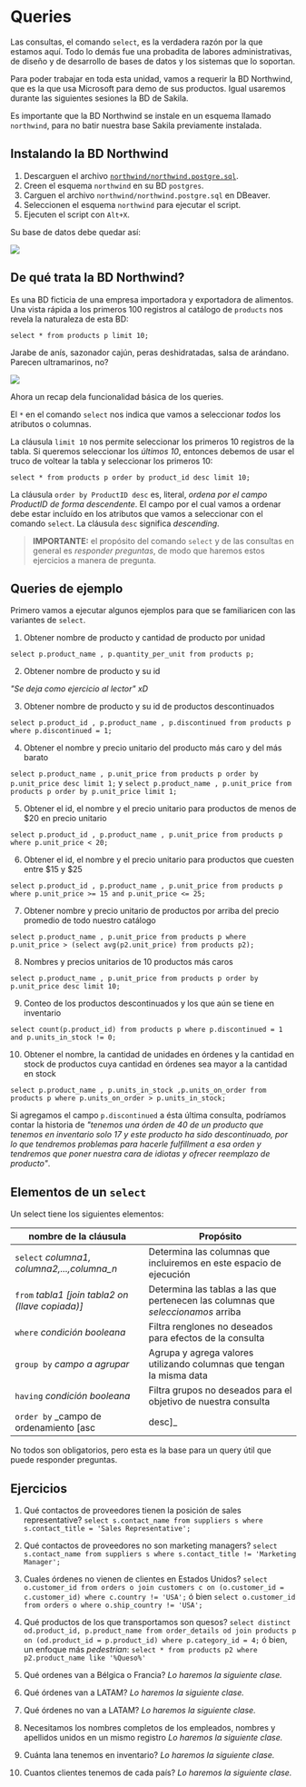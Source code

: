 # Queries

Las consultas, el comando `select`, es la verdadera razón por la que estamos aquí. Todo lo demás fue una probadita de labores administrativas, de diseño y de desarrollo de bases de datos y los sistemas que lo soportan.

Para poder trabajar en toda esta unidad, vamos a requerir la BD Northwind, que es la que usa Microsoft para demo de sus productos. Igual usaremos durante las siguientes sesiones la BD de Sakila.

Es importante que la BD Northwind se instale en un esquema llamado `northwind`, para no batir nuestra base Sakila previamente instalada.

## Instalando la BD Northwind

1. Descarguen el archivo [`northwind/northwind.postgre.sql`](https://github.com/xuxoramos/db-4-ds/blob/gh-pages/northwind/northwind.postgre.sql).
2. Creen el esquema `northwind` en su BD `postgres`.
3. Carguen el archivo `northwind/northwind.postgre.sql` en DBeaver.
4. Seleccionen el esquema `northwind` para ejecutar el script.
5. Ejecuten el script con `Alt+X`.

Su base de datos debe quedar así:

![](https://imgur.com/auNft2z.png)

## De qué trata la BD Northwind?

Es una BD ficticia de una empresa importadora y exportadora de alimentos. Una vista rápida a los primeros 100 registros al catálogo de `products` nos revela la naturaleza de esta BD:

`select * from products p limit 10;`

Jarabe de anís, sazonador cajún, peras deshidratadas, salsa de arándano. Parecen ultramarinos, no?

![](https://imgur.com/qR1icRT.png)

Ahora un recap dela funcionalidad básica de los queries.

El `*` en el comando `select` nos indica que vamos a seleccionar _todos_ los atributos o columnas.

La cláusula `limit 10` nos permite seleccionar los primeros 10 registros de la tabla. Si queremos seleccionar los _últimos 10_, entonces debemos de usar el truco de voltear la tabla y seleccionar los primeros 10:

`select * from products p order by product_id desc limit 10;`

La cláusula `order by ProductID desc` es, literal, _ordena por el campo ProductID de forma descendente_. El campo por el cual vamos a ordenar debe estar incluído en los atributos que vamos a seleccionar con el comando `select`. La cláusula `desc` significa _descending_.

 > **IMPORTANTE:** el propósito del comando `select` y de las consultas en general es _responder preguntas_, de modo que haremos estos ejercicios a manera de pregunta.

## Queries de ejemplo

Primero vamos a ejecutar algunos ejemplos para que se familiaricen con las variantes de `select`.

1. Obtener nombre de producto y cantidad de producto por unidad

`select p.product_name , p.quantity_per_unit from products p;`

2. Obtener nombre de producto y su id

_"Se deja como ejercicio al lector" xD_

3. Obtener nombre de producto y su id de productos descontinuados

`select p.product_id , p.product_name , p.discontinued from products p where p.discontinued = 1;`

4. Obtener el nombre y precio unitario del producto más caro y del más barato

`select p.product_name , p.unit_price from products p order by p.unit_price desc limit 1;` y
`select p.product_name , p.unit_price from products p order by p.unit_price limit 1;`

5. Obtener el id, el nombre y el precio unitario para productos de menos de $20 en precio unitario

`select p.product_id , p.product_name , p.unit_price from products p where p.unit_price < 20;`

6. Obtener el id, el nombre y el precio unitario para productos que cuesten entre $15 y $25

`select p.product_id , p.product_name , p.unit_price from products p where p.unit_price >= 15 and p.unit_price <= 25;`

7. Obtener nombre y precio unitario de productos por arriba del precio promedio de todo nuestro catálogo

`select p.product_name , p.unit_price from products p where p.unit_price > (select avg(p2.unit_price) from products p2);`

8. Nombres y precios unitarios de 10 productos más caros

`select p.product_name , p.unit_price from products p order by p.unit_price desc limit 10;`

9. Conteo de los productos descontinuados y los que aún se tiene en inventario

`select count(p.product_id) from products p where p.discontinued = 1 and p.units_in_stock != 0;`

10. Obtener el nombre, la cantidad de unidades en órdenes y la cantidad en stock de productos cuya cantidad en órdenes sea mayor a la cantidad en stock

`select p.product_name , p.units_in_stock ,p.units_on_order from products p where p.units_on_order > p.units_in_stock;`

Si agregamos el campo `p.discontinued` a ésta última consulta, podríamos contar la historia de _"tenemos una órden de 40 de un producto que tenemos en inventario solo 17 y este producto ha sido descontinuado, por lo que tendremos problemas para hacerle fulfillment a esa orden y tendremos que poner nuestra cara de idiotas y ofrecer reemplazo de producto"_.

## Elementos de un `select`

Un select tiene los siguientes elementos:

| nombre de la cláusula | Propósito |  
|-|-|
| `select` _columna1, columna2,...,columna_n_ | Determina las columnas que incluiremos en este espacio de ejecución |  
| `from` _tabla1 [join tabla2 on (llave copiada)]_| Determina las tablas a las que pertenecen las columnas que _seleccionamos_ arriba |  
| `where` _condición booleana_ | Filtra renglones no deseados para efectos de la consulta |  
| `group by` _campo a agrupar_| Agrupa y agrega valores utilizando columnas que tengan la misma data |
| `having` _condición booleana_ |  Filtra grupos no deseados para el objetivo de nuestra consulta |
| `order by` _campo de ordenamiento [asc|desc]_ |  Ordena de forma `asc` y `desc` los resultados de la consulta |

No todos son obligatorios, pero esta es la base para un query útil que puede responder preguntas.

## Ejercicios

1. Qué contactos de proveedores tienen la posición de sales representative?
`select s.contact_name from suppliers s where s.contact_title = 'Sales Representative';`

2. Qué contactos de proveedores no son marketing managers?
`select s.contact_name from suppliers s where s.contact_title != 'Marketing Manager';` 

3. Cuales órdenes no vienen de clientes en Estados Unidos?
`select o.customer_id from orders o join customers c on (o.customer_id = c.customer_id) where c.country != 'USA';` ó bien
`select o.customer_id from orders o where o.ship_country != 'USA';`

4. Qué productos de los que transportamos son quesos?
`select distinct od.product_id, p.product_name from order_details od join products p on (od.product_id = p.product_id) where p.category_id = 4;` ó bien, un enfoque más _pedestrian_:
`select * from products p2 where p2.product_name like '%Queso%'` 

5. Qué ordenes van a Bélgica o Francia?
_Lo haremos la siguiente clase._

6. Qué órdenes van a LATAM?
_Lo haremos la siguiente clase._

7. Qué órdenes no van a LATAM?
_Lo haremos la siguiente clase._

9. Necesitamos los nombres completos de los empleados, nombres y apellidos unidos en un mismo registro
_Lo haremos la siguiente clase._

10. Cuánta lana tenemos en inventario?
_Lo haremos la siguiente clase._

11. Cuantos clientes tenemos de cada país?
_Lo haremos la siguiente clase._

